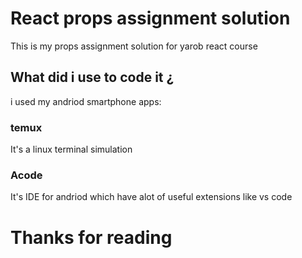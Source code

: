 # React props assignment solution 

This is my props assignment solution for yarob react course

## What did i use to code it ¿
 i used my andriod smartphone apps:
 
### temux
It's a linux terminal simulation

### Acode
It's IDE for andriod which have alot of useful extensions like vs code

# Thanks for reading 

